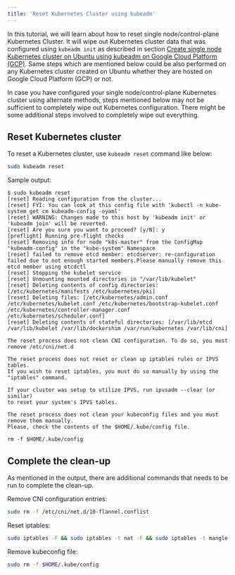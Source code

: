 ```yaml
---
title: 'Reset Kubernetes Cluster using kubeadm'
---
```


In this tutorial, we will learn about how to reset single node/control-plane Kubernetes Cluster. It will wipe out Kubernetes cluster data that was configured using `kubeadm init` as described in section [Create single node Kubernetes cluster on Ubuntu using kubeadm on Google Cloud Platform (GCP)](single-node-k8s-ubuntu-gcp-kubeadm.md). Same steps which are mentioned below could be also performed on any Kubernetes cluster created on Ubuntu whether they are hosted on Google Cloud Platform (GCP) or not.

In case you have configured your single node/control-plane Kubernetes cluster using alternate methods, steps mentioned below may not be sufficient to completely wipe out Kubernetes configuration. There might be some additional steps involved to completely wipe out everything.

## Reset Kubernetes cluster

To reset a Kubernetes cluster, use `kubeadm reset` command like below:

```bash
sudo kubeadm reset
```

Sample output:

```text
$ sudo kubeadm reset
[reset] Reading configuration from the cluster...
[reset] FYI: You can look at this config file with 'kubectl -n kube-system get cm kubeadm-config -oyaml'
[reset] WARNING: Changes made to this host by 'kubeadm init' or 'kubeadm join' will be reverted.
[reset] Are you sure you want to proceed? [y/N]: y
[preflight] Running pre-flight checks
[reset] Removing info for node "k8s-master" from the ConfigMap "kubeadm-config" in the "kube-system" Namespace
[reset] failed to remove etcd member: etcdserver: re-configuration failed due to not enough started members.Please manually remove this etcd member using etcdctl
[reset] Stopping the kubelet service
[reset] Unmounting mounted directories in "/var/lib/kubelet"
[reset] Deleting contents of config directories: [/etc/kubernetes/manifests /etc/kubernetes/pki]
[reset] Deleting files: [/etc/kubernetes/admin.conf /etc/kubernetes/kubelet.conf /etc/kubernetes/bootstrap-kubelet.conf /etc/kubernetes/controller-manager.conf /etc/kubernetes/scheduler.conf]
[reset] Deleting contents of stateful directories: [/var/lib/etcd /var/lib/kubelet /var/lib/dockershim /var/run/kubernetes /var/lib/cni]

The reset process does not clean CNI configuration. To do so, you must remove /etc/cni/net.d

The reset process does not reset or clean up iptables rules or IPVS tables.
If you wish to reset iptables, you must do so manually by using the "iptables" command.

If your cluster was setup to utilize IPVS, run ipvsadm --clear (or similar)
to reset your system's IPVS tables.

The reset process does not clean your kubeconfig files and you must remove them manually.
Please, check the contents of the $HOME/.kube/config file.

rm -f $HOME/.kube/config
```

## Complete the clean-up

As mentioned in the output, there are additional commands that needs to be run to complete the clean-up.

Remove CNI configuration entries:

```bash
sudo rm -f /etc/cni/net.d/10-flannel.conflist
``` 

Reset iptables:

```bash
sudo iptables -F && sudo iptables -t nat -F && sudo iptables -t mangle -F && sudo iptables -X
```

Remove kubeconfig file:

```bash
sudo rm -f $HOME/.kube/config
```
